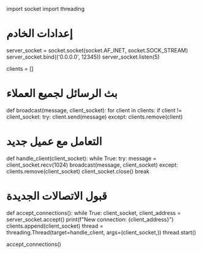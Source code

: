 import socket
import threading

# إعدادات الخادم
server_socket = socket.socket(socket.AF_INET, socket.SOCK_STREAM)
server_socket.bind(('0.0.0.0', 12345))
server_socket.listen(5)

clients = []

# بث الرسائل لجميع العملاء
def broadcast(message, client_socket):
    for client in clients:
        if client != client_socket:
            try:
                client.send(message)
            except:
                clients.remove(client)

# التعامل مع عميل جديد
def handle_client(client_socket):
    while True:
        try:
            message = client_socket.recv(1024)
            broadcast(message, client_socket)
        except:
            clients.remove(client_socket)
            client_socket.close()
            break

# قبول الاتصالات الجديدة
def accept_connections():
    while True:
        client_socket, client_address = server_socket.accept()
        print(f"New connection: {client_address}")
        clients.append(client_socket)
        thread = threading.Thread(target=handle_client, args=(client_socket,))
        thread.start()

accept_connections()

